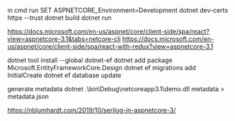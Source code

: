 in cmd run
SET ASPNETCORE_Environment=Development
dotnet dev-certs https --trust
dotnet build
dotnet run

https://docs.microsoft.com/en-us/aspnet/core/client-side/spa/react?view=aspnetcore-3.1&tabs=netcore-cli
https://docs.microsoft.com/en-us/aspnet/core/client-side/spa/react-with-redux?view=aspnetcore-3.1

dotnet tool install --global dotnet-ef
dotnet add package Microsoft.EntityFrameworkCore.Design
dotnet ef migrations add InitialCreate
dotnet ef database update

generate metadata 
dotnet .\bin\Debug\netcoreapp3.1\demo.dll metadata > metadata.json


https://nblumhardt.com/2019/10/serilog-in-aspnetcore-3/